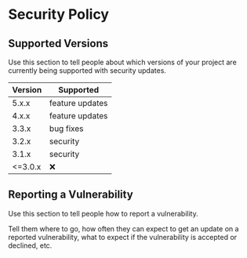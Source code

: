 # Security Policy

## Supported Versions

Use this section to tell people about which versions of your project are
currently being supported with security updates.

| Version | Supported          |
| ------- | ------------------ |
| 5.x.x   | feature updates    |
| 4.x.x   | feature updates    |
| 3.3.x   | bug fixes          |
| 3.2.x   | security           |
| 3.1.x   | security           |
| <=3.0.x | :x:                |

## Reporting a Vulnerability

Use this section to tell people how to report a vulnerability.

Tell them where to go, how often they can expect to get an update on a
reported vulnerability, what to expect if the vulnerability is accepted or
declined, etc.
